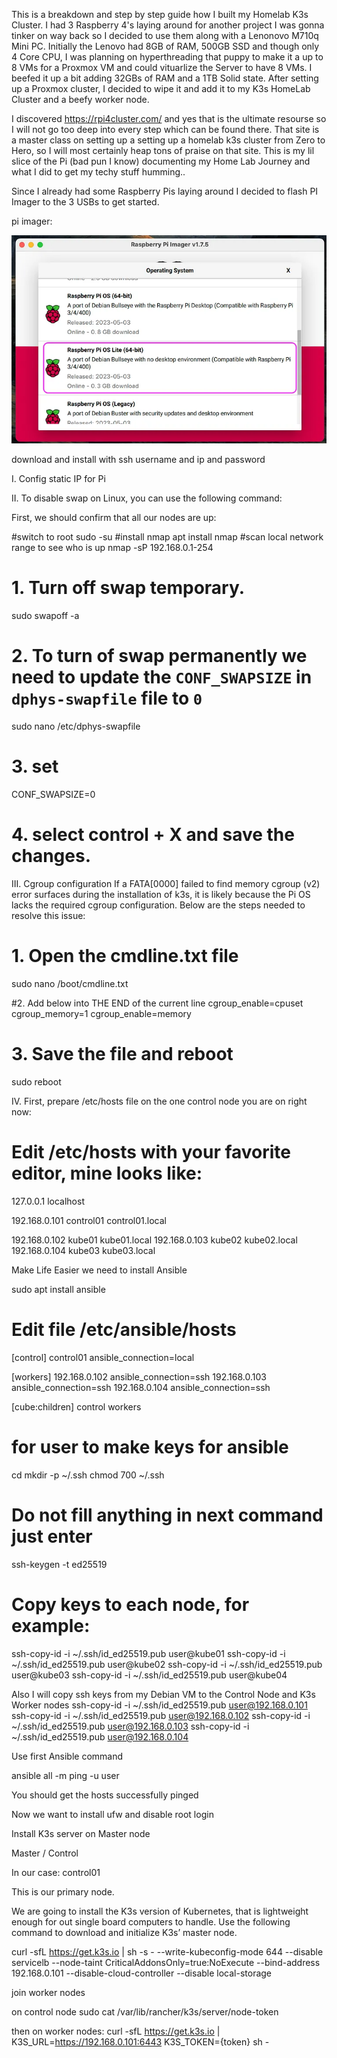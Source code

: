 This is a breakdown and step by step guide how I built my Homelab K3s Cluster. I had 3 Raspberry 4's laying around for another project I was gonna tinker on way back so I decided to use them along with a Lenonovo M710q Mini PC. Initially the Lenovo had 8GB of RAM, 500GB SSD and though only 4 Core CPU, I was planning on hyperthreading that puppy to make it a up to 8 VMs for a Proxmox VM and could vituarlize the Server to have 8 VMs. I beefed it up a bit adding 32GBs of RAM and a 1TB Solid state. After setting up a Proxmox cluster, I decided to wipe it and add it to my K3s HomeLab Cluster and a beefy worker node. 


I discovered https://rpi4cluster.com/ and yes that is the ultimate resourse so I will not go too deep into every step which can be found there. That site is a master class on setting up a setting up a homelab k3s cluster from Zero to Hero, so I will most certainly heap tons of praise on that site. This is my lil slice of the Pi (bad pun I know) documenting my Home Lab Journey and what I did to get my techy stuff humming..


Since I already had some Raspberry Pis laying around I decided to flash PI Imager to the 3 USBs to get started. 

pi imager:

![alt text](1_Gxvzrhuucq6f8Tr5UB1I5w.webp)

download and install with ssh username and ip and password

I. Config static IP for Pi

II. To disable swap on Linux, you can use the following command:

First, we should confirm that all our nodes are up:

#switch to root
sudo -su
#install nmap
apt install nmap
#scan local network range to see who is up
nmap -sP 192.168.0.1-254

# 1. Turn off swap temporary.
sudo swapoff -a

# 2. To turn of swap permanently we need to update the `CONF_SWAPSIZE` in `dphys-swapfile` file to `0`
sudo nano /etc/dphys-swapfile

# 3. set
  CONF_SWAPSIZE=0

# 4. select control + X and save the changes.


III. Cgroup configuration
If a FATA[0000] failed to find memory cgroup (v2) error surfaces during the installation of k3s, it is likely because the Pi OS lacks the required cgroup configuration. Below are the steps needed to resolve this issue:

# 1. Open the cmdline.txt file
sudo nano /boot/cmdline.txt

#2. Add below into THE END of the current line
cgroup_enable=cpuset cgroup_memory=1 cgroup_enable=memory

# 3. Save the file and reboot
sudo reboot

IV. First, prepare /etc/hosts file on the one control node you are on right now:

# Edit /etc/hosts with your favorite editor, mine looks like:
127.0.0.1 localhost

192.168.0.101 control01 control01.local

192.168.0.102 kube01 kube01.local
192.168.0.103 kube02 kube02.local
192.168.0.104 kube03 kube03.local


Make Life Easier we need to install Ansible

sudo apt install ansible

# Edit file /etc/ansible/hosts
[control]
control01  ansible_connection=local

[workers]
192.168.0.102  ansible_connection=ssh
192.168.0.103  ansible_connection=ssh
192.168.0.104  ansible_connection=ssh

[cube:children]
control
workers


# for user to make keys for ansible
cd
mkdir -p ~/.ssh
chmod 700 ~/.ssh
# Do not fill anything in next command just enter
ssh-keygen -t ed25519
# Copy keys to each node, for example:
ssh-copy-id -i ~/.ssh/id_ed25519.pub user@kube01
ssh-copy-id -i ~/.ssh/id_ed25519.pub user@kube02
ssh-copy-id -i ~/.ssh/id_ed25519.pub user@kube03
ssh-copy-id -i ~/.ssh/id_ed25519.pub user@kube04

Also I will copy ssh keys from my Debian VM to the Control Node and K3s Worker nodes
ssh-copy-id -i ~/.ssh/id_ed25519.pub user@192.168.0.101
ssh-copy-id -i ~/.ssh/id_ed25519.pub user@192.168.0.102
ssh-copy-id -i ~/.ssh/id_ed25519.pub user@192.168.0.103
ssh-copy-id -i ~/.ssh/id_ed25519.pub user@192.168.0.104


Use first Ansible command

ansible all -m ping -u user

You should get the hosts successfully pinged

Now we want to install ufw and disable root login


Install K3s server on Master node

Master / Control

In our case: control01

This is our primary node.

We are going to install the K3s version of Kubernetes, that is lightweight enough for out single board computers to handle. Use the following command to download and initialize K3s’ master node.


curl -sfL https://get.k3s.io | sh -s - --write-kubeconfig-mode 644 --disable servicelb --node-taint CriticalAddonsOnly=true:NoExecute --bind-address 192.168.0.101 --disable-cloud-controller --disable local-storage

join worker nodes

on control node 
sudo cat /var/lib/rancher/k3s/server/node-token

then on worker nodes:
curl -sfL https://get.k3s.io | K3S_URL=https://192.168.0.101:6443 K3S_TOKEN={token} sh -
